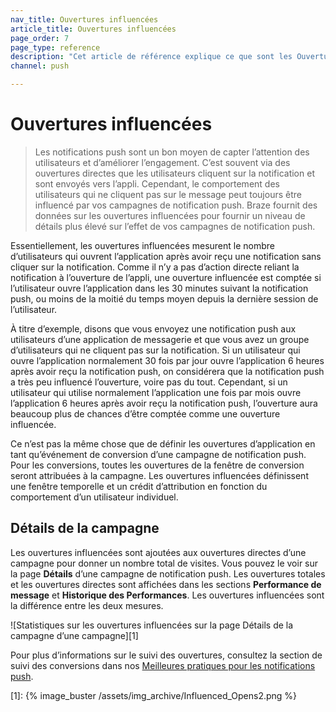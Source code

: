 ```yaml
---
nav_title: Ouvertures influencées
article_title: Ouvertures influencées
page_order: 7
page_type: reference
description: "Cet article de référence explique ce que sont les Ouvertures Influencées et comment vous pouvez les suivre pour obtenir des informations plus précises sur les effets de vos campagnes de notifications push."
channel: push

---
```


# Ouvertures influencées

> Les notifications push sont un bon moyen de capter l’attention des utilisateurs et d’améliorer l’engagement. C’est souvent via des ouvertures directes que les utilisateurs cliquent sur la notification et sont envoyés vers l’appli. Cependant, le comportement des utilisateurs qui ne cliquent pas sur le message peut toujours être influencé par vos campagnes de notification push. Braze fournit des données sur les ouvertures influencées pour fournir un niveau de détails plus élevé sur l’effet de vos campagnes de notification push. 

Essentiellement, les ouvertures influencées mesurent le nombre d’utilisateurs qui ouvrent l’application après avoir reçu une notification sans cliquer sur la notification. Comme il n’y a pas d’action directe reliant la notification à l’ouverture de l’appli, une ouverture influencée est comptée si l’utilisateur ouvre l’application dans les 30 minutes suivant la notification push, ou moins de la moitié du temps moyen depuis la dernière session de l’utilisateur.

À titre d’exemple, disons que vous envoyez une notification push aux utilisateurs d’une application de messagerie et que vous avez un groupe d’utilisateurs qui ne cliquent pas sur la notification. Si un utilisateur qui ouvre l’application normalement 30 fois par jour ouvre l’application 6 heures après avoir reçu la notification push, on considérera que la notification push a très peu influencé l’ouverture, voire pas du tout. Cependant, si un utilisateur qui utilise normalement l’application une fois par mois ouvre l’application 6 heures après avoir reçu la notification push, l’ouverture aura beaucoup plus de chances d’être comptée comme une ouverture influencée. 

Ce n’est pas la même chose que de définir les ouvertures d’application en tant qu’événement de conversion d’une campagne de notification push. Pour les conversions, toutes les ouvertures de la fenêtre de conversion seront attribuées à la campagne. Les ouvertures influencées définissent une fenêtre temporelle et un crédit d’attribution en fonction du comportement d’un utilisateur individuel.

## Détails de la campagne

Les ouvertures influencées sont ajoutées aux ouvertures directes d’une campagne pour donner un nombre total de visites. Vous pouvez le voir sur la page **Détails** d’une campagne de notification push. Les ouvertures totales et les ouvertures directes sont affichées dans les sections **Performance de message** et **Historique des Performances**. Les ouvertures influencées sont la différence entre les deux mesures.

![Statistiques sur les ouvertures influencées sur la page Détails de la campagne d’une campagne][1]

Pour plus d’informations sur le suivi des ouvertures, consultez la section de suivi des conversions dans nos [Meilleures pratiques pour les notifications push][bp].

[bp]: {{site.baseurl}}/user_guide/message_building_by_channel/push/best_practices/
[1]: {% image_buster /assets/img_archive/Influenced_Opens2.png %}
